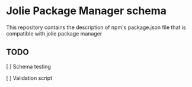 # Jolie Package Manager schema

This repository contains the description of npm's package.json file that is compatible with jolie package manager

## TODO

[ ] Schema testing

[ ] Validation script
